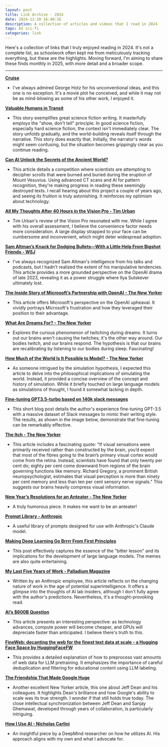 ```yaml
---
layout: post
title: Link Archive - 2024
date: 2024-12-20 16:40:16
description: A collection of articles and videos that I read in 2024
tags: AI sci-fi
categories: link
---
```


Here's a collection of links that I truly enjoyed reading in 2024. It's not a complete list, as schoolwork often kept me from meticulously tracking everything, but these are the highlights. Moving forward, I'm aiming to share these finds monthly in 2025, with more detail and a broader scope.

---

**[Cruise](https://geohot.github.io//blog/jekyll/update/2024/01/30/cruise.html)**

*   I've always admired George Hotz for his unconventional ideas, and this one is no exception. It's a movie plot he conceived, and while it may not be as mind-blowing as some of his other work, I enjoyed it.

**[Valuable Humans in Transit](https://qntm.org/transi)**

*   This story exemplifies great science fiction writing. It masterfully employs the "show, don't tell" principle. In good science fiction, especially hard science fiction, the context isn't immediately clear. The story unfolds gradually, and the world-building reveals itself through the narrative. This story does exactly that. Initially, the narrator's words might seem confusing, but the situation becomes grippingly clear as you continue reading.

**[Can AI Unlock the Secrets of the Ancient World?](https://www.bloomberg.com/features/2024-ai-unlock-ancient-world-secrets/)**

*   This article details a competition where scientists are attempting to decipher scrolls that were burned and buried during the eruption of Mount Vesuvius. Using advanced CT scans and AI for pattern recognition, they're making progress in reading these seemingly destroyed texts. I recall hearing about this project a couple of years ago, and seeing its fruition is truly astonishing. It reinforces my optimism about technology.

**[All My Thoughts After 40 Hours in the Vision Pro - Tim Urban](https://waitbutwhy.com/2024/02/vision-pro.html)**

*   Tim Urban's review of the Vision Pro resonated with me. While I agree with his overall assessment, I believe the convenience factor needs more consideration. A large display strapped to your face can be cumbersome and inconvenient, which might deter widespread adoption.

**[Sam Altman’s Knack for Dodging Bullets—With a Little Help From Bigshot Friends - WSJ](https://www.wsj.com/tech/ai/sam-altman-openai-protected-by-silicon-valley-friends-f3efcf68)**

*   I've always recognized Sam Altman's intelligence from his talks and podcasts, but I hadn't realized the extent of his manipulative tendencies. This article provides a more grounded perspective on the OpenAI drama of late 2023, revealing it as a power struggle where Ilya Sutskever ultimately lost.

**[The Inside Story of Microsoft’s Partnership with OpenAI - The New Yorker](https://www.newyorker.com/magazine/2023/12/11/the-inside-story-of-microsofts-partnership-with-openai)**

*   This article offers Microsoft's perspective on the OpenAI upheaval. It vividly portrays Microsoft's frustration and how they leveraged their position to their advantage.

**[What Are Dreams For? - The New Yorker](https://www.newyorker.com/science/elements/what-are-dreams-for)**

*   Explores the curious phenomenon of twitching during dreams. It turns out our brains aren't causing the twitches; it's the other way around. Our bodies twitch, and our brains respond. The hypothesis is that our brains are recalibrating by listening to our bodies during sleep. Fascinating!

**[How Much of the World Is It Possible to Model? - The New Yorker](https://www.newyorker.com/culture/annals-of-inquiry/how-much-of-the-world-is-it-possible-to-model)**

*   As someone intrigued by the simulation hypothesis, I expected this article to delve into the philosophical implications of simulating the world. Instead, it provided a concise overview of the concept and history of simulation. While it briefly touched on large language models as simulations of thought, I found it somewhat lacking in depth.

**[Fine-tuning GPT3.5-turbo based on 140k slack messages](https://rosslazer.com/posts/fine-tuning/)**

*   This short blog post details the author's experience fine-tuning GPT-3.5 with a massive dataset of Slack messages to mimic their writing style. The results, as shown in the image below, demonstrate that fine-tuning can be remarkably effective.

**[The Itch - The New Yorker](https://www.newyorker.com/magazine/2008/06/30/the-itch)**

*   This article includes a fascinating quote: "If visual sensations were primarily received rather than constructed by the brain, you’d expect that most of the fibres going to the brain’s primary visual cortex would come from the retina. Instead, scientists have found that only twenty per cent do; eighty per cent come downward from regions of the brain governing functions like memory. Richard Gregory, a prominent British neuropsychologist, estimates that visual perception is more than ninety per cent memory and less than ten per cent sensory nerve signals." This suggests our brains heavily compress visual information.

**[New Year’s Resolutions for an Anteater - The New Yorker](https://www.newyorker.com/humor/daily-shouts/new-years-resolutions-for-an-anteater)**

*   A truly humorous piece. It makes me want to be an anteater!

**[Prompt Library - Anthropic](https://docs.anthropic.com/claude/prompt-library)**

*   A useful library of prompts designed for use with Anthropic's Claude model.

**[Making Deep Learning Go Brrrr From First Principles](https://horace.io/brrr_intro.html)**

*   This post effectively captures the essence of the "bitter lesson" and its implications for the development of large language models. The memes are also quite entertaining.

**[My Last Five Years of Work - Palladium Magazine](https://www.palladiummag.com/2024/05/17/my-last-five-years-of-work/)**

*   Written by an Anthropic employee, this article reflects on the changing nature of work in the age of potential superintelligence. It offers a glimpse into the thoughts of AI lab insiders, although I don't fully agree with the author's predictions. Nevertheless, it's a thought-provoking read.

**[AI’s $600B Question](https://www.sequoiacap.com/article/ais-600b-question/)**

*   This article presents an interesting perspective: as technology advances, compute power will become cheaper, and GPUs will depreciate faster than anticipated. I believe there's truth to this.

**[FineWeb: decanting the web for the finest text data at scale - a Hugging Face Space by HuggingFaceFW](https://huggingface.co/spaces/HuggingFaceFW/blogpost-fineweb-v1)**

*   This provides a detailed explanation of how to preprocess vast amounts of web data for LLM pretraining. It emphasizes the importance of careful deduplication and filtering for educational content using LLM labeling.

**[The Friendship That Made Google Huge](https://www.newyorker.com/magazine/2018/12/10/the-friendship-that-made-google-huge)**

*   Another excellent New Yorker article, this one about Jeff Dean and his colleagues. It highlights Dean's brilliance and how Google's ability to scale was its true strength. I wonder if that still holds true today. The close intellectual synchronization between Jeff Dean and Sanjay Ghemawat, developed through years of collaboration, is particularly intriguing.

**[How I Use AI - Nicholas Carlini](https://nicholas.carlini.com/writing/2024/how-i-use-ai.html#background)**

*   An insightful piece by a DeepMind researcher on how he utilizes AI. His approach aligns with my own and what I advocate for.
